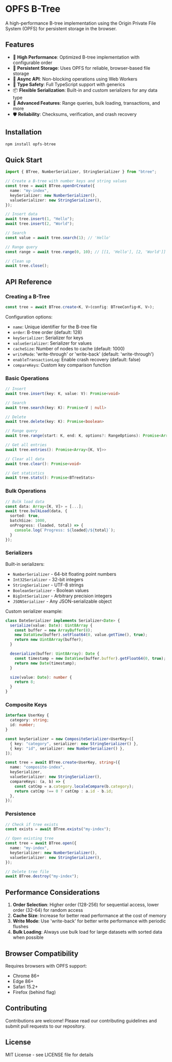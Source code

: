 # OPFS B-Tree

A high-performance B-tree implementation using the Origin Private File System (OPFS) for persistent storage in the browser.

## Features

- 🚀 **High Performance**: Optimized B-tree implementation with configurable order
- 💾 **Persistent Storage**: Uses OPFS for reliable, browser-based file storage
- 🔄 **Async API**: Non-blocking operations using Web Workers
- 🎯 **Type Safety**: Full TypeScript support with generics
- 📦 **Flexible Serialization**: Built-in and custom serializers for any data type
- 💪 **Advanced Features**: Range queries, bulk loading, transactions, and more
- 🛡️ **Reliability**: Checksums, verification, and crash recovery

## Installation

```bash
npm install opfs-btree
```

## Quick Start

```typescript
import { BTree, NumberSerializer, StringSerializer } from "btree";

// Create a B-tree with number keys and string values
const tree = await BTree.openOrCreate({
  name: "my-index",
  keySerializer: new NumberSerializer(),
  valueSerializer: new StringSerializer(),
});

// Insert data
await tree.insert(1, "Hello");
await tree.insert(2, "World");

// Search
const value = await tree.search(1); // 'Hello'

// Range query
const range = await tree.range(0, 10); // [[1, 'Hello'], [2, 'World']]

// Clean up
await tree.close();
```

## API Reference

### Creating a B-Tree

```typescript
const tree = await BTree.create<K, V>(config: BTreeConfig<K, V>);
```

Configuration options:

- `name`: Unique identifier for the B-tree file
- `order`: B-tree order (default: 128)
- `keySerializer`: Serializer for keys
- `valueSerializer`: Serializer for values
- `cacheSize`: Number of nodes to cache (default: 1000)
- `writeMode`: 'write-through' or 'write-back' (default: 'write-through')
- `enableTransactionLog`: Enable crash recovery (default: false)
- `compareKeys`: Custom key comparison function

### Basic Operations

```typescript
// Insert
await tree.insert(key: K, value: V): Promise<void>

// Search
await tree.search(key: K): Promise<V | null>

// Delete
await tree.delete(key: K): Promise<boolean>

// Range query
await tree.range(start: K, end: K, options?: RangeOptions): Promise<Array<[K, V]>>

// Get all entries
await tree.entries(): Promise<Array<[K, V]>>

// Clear all data
await tree.clear(): Promise<void>

// Get statistics
await tree.stats(): Promise<BTreeStats>
```

### Bulk Operations

```typescript
// Bulk load data
const data: Array<[K, V]> = [...];
await tree.bulkLoad(data, {
  sorted: true,
  batchSize: 1000,
  onProgress: (loaded, total) => {
    console.log(`Progress: ${loaded}/${total}`);
  }
});
```

### Serializers

Built-in serializers:

- `NumberSerializer` - 64-bit floating point numbers
- `Int32Serializer` - 32-bit integers
- `StringSerializer` - UTF-8 strings
- `BooleanSerializer` - Boolean values
- `BigIntSerializer` - Arbitrary precision integers
- `JSONSerializer` - Any JSON-serializable object

Custom serializer example:

```typescript
class DateSerializer implements Serializer<Date> {
  serialize(value: Date): Uint8Array {
    const buffer = new ArrayBuffer(8);
    new DataView(buffer).setFloat64(0, value.getTime(), true);
    return new Uint8Array(buffer);
  }

  deserialize(buffer: Uint8Array): Date {
    const timestamp = new DataView(buffer.buffer).getFloat64(0, true);
    return new Date(timestamp);
  }

  size(value: Date): number {
    return 8;
  }
}
```

### Composite Keys

```typescript
interface UserKey {
  category: string;
  id: number;
}

const keySerializer = new CompositeSerializer<UserKey>([
  { key: "category", serializer: new StringSerializer() },
  { key: "id", serializer: new NumberSerializer() },
]);

const tree = await BTree.create<UserKey, string>({
  name: "composite-index",
  keySerializer,
  valueSerializer: new StringSerializer(),
  compareKeys: (a, b) => {
    const catCmp = a.category.localeCompare(b.category);
    return catCmp !== 0 ? catCmp : a.id - b.id;
  },
});
```

### Persistence

```typescript
// Check if tree exists
const exists = await BTree.exists("my-index");

// Open existing tree
const tree = await BTree.open({
  name: "my-index",
  keySerializer: new NumberSerializer(),
  valueSerializer: new StringSerializer(),
});

// Delete tree file
await BTree.destroy("my-index");
```

## Performance Considerations

1. **Order Selection**: Higher order (128-256) for sequential access, lower order (32-64) for random access
2. **Cache Size**: Increase for better read performance at the cost of memory
3. **Write Mode**: Use 'write-back' for better write performance with periodic flushes
4. **Bulk Loading**: Always use bulk load for large datasets with sorted data when possible

## Browser Compatibility

Requires browsers with OPFS support:

- Chrome 86+
- Edge 86+
- Safari 15.2+
- Firefox (behind flag)

## Contributing

Contributions are welcome! Please read our contributing guidelines and submit pull requests to our repository.

## License

MIT License - see LICENSE file for details
